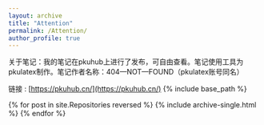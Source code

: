 ```yaml
---
layout: archive
title: "Attention"
permalink: /Attention/
author_profile: true
---
```



关于笔记：我的笔记在pkuhub上进行了发布，可自由查看。笔记使用工具为pkulatex制作。笔记作者名称：404—NOT—FOUND（pkulatex账号同名）

链接 : [https://pkuhub.cn/](https://pkuhub.cn/)
{% include base_path %}

{% for post in site.Repositories reversed %}
  {% include archive-single.html %}
{% endfor %}
